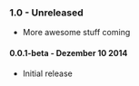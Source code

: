 ### 1.0 - Unreleased
* More awesome stuff coming

#### 0.0.1-beta - Dezember 10 2014
* Initial release
